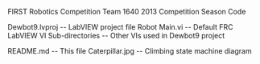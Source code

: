 FIRST Robotics Competition Team 1640
2013 Competition Season Code

Dewbot9.lvproj -- LabVIEW project file
Robot Main.vi -- Default FRC LabVIEW VI
Sub-directories -- Other VIs used in Dewbot9 project

README.md -- This file
Caterpillar.jpg -- Climbing state machine diagram
